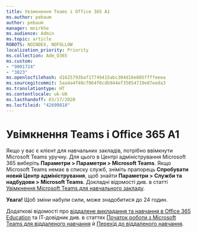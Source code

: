 ```yaml
---
title: Увімкнення Teams і Office 365 A1
ms.author: pebaum
author: pebaum
manager: mnirkhe
ms.audience: Admin
ms.topic: article
ROBOTS: NOINDEX, NOFOLLOW
localization_priority: Priority
ms.collection: Adm_O365
ms.custom:
- "9001724"
- "3823"
ms.openlocfilehash: d1625793baf17749415abc304d16e885ffffeeea
ms.sourcegitcommit: 5aa4a4f40cf064f0cdb944ef35054719e87eeda3
ms.translationtype: HT
ms.contentlocale: uk-UA
ms.lasthandoff: 03/17/2020
ms.locfileid: "42699818"
---
```

# <a name="enabling-teams-and-office-365-a1"></a>Увімкнення Teams і Office 365 A1

Якщо у вас є клієнт для навчальних закладів, потрібно ввімкнути Microsoft Teams уручну. Для цього в Центрі адміністрування Microsoft 365 виберіть **Параметри > Параметри > Microsoft Teams**. Якщо Microsoft Teams немає в списку служб, зніміть прапорець **Спробувати новий Центр адміністрування**, щоб знайти **Параметри > Служби та надбудови > Microsoft Teams**. Докладні відомості див. в статті [Увімкнення Microsoft Teams для навчального закладу](https://docs.microsoft.com/microsoft-365/education/intune-edu-trial/enable-microsoft-teams#enable-microsoft-teams-for-your-school-1).

**Увага!** Щоб зміни набули сили, може знадобитися до 24 годин. 

Додаткові відомості про [віддалене викладання та навчання в Office 365 Education](https://support.office.com/article/remote-teaching-and-learning-in-office-365-education-f651ccae-7b65-478b-8366-51bb884025c4) та ІТ-довідник див. в статтях [Початок роботи з Microsoft Teams для віддаленого навчання](https://docs.microsoft.com/MicrosoftTeams/remote-learning-edu) й [Перехід до віддаленого навчання](https://www.microsoft.com/education/remote-learning).

 

